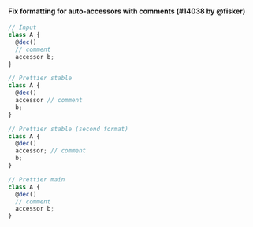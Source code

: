 #### Fix formatting for auto-accessors with comments (#14038 by @fisker)

<!-- prettier-ignore -->
```jsx
// Input
class A {
  @dec()
  // comment
  accessor b;
}

// Prettier stable
class A {
  @dec()
  accessor // comment
  b;
}

// Prettier stable (second format)
class A {
  @dec()
  accessor; // comment
  b;
}

// Prettier main
class A {
  @dec()
  // comment
  accessor b;
}
```
